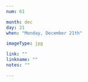 ```yaml
---
num: 61

month: dec
day: 21
when: "Monday, December 21th"

imageType: jpg

link: ""
linkname: ""
notes: ""

---
```


